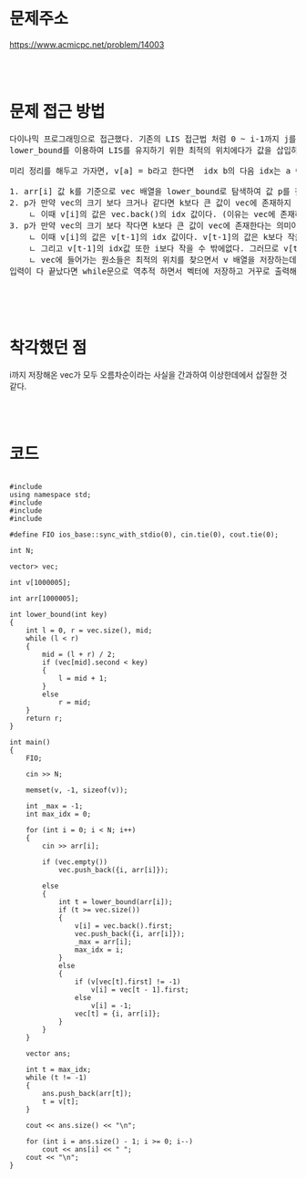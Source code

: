 # 문제주소
https://www.acmicpc.net/problem/14003


<br><br>
# 문제 접근 방법
<pre>
다이나믹 프로그래밍으로 접근했다. 기존의 LIS 접근법 처럼 0 ~ i-1까지 j를 탐색하여 코드를 짠 것이 아니라,
lower_bound를 이용하여 LIS를 유지하기 위한 최적의 위치에다가 값을 삽입하여 O(NlgN) 시간으로 해결할 수 있는 접근법으로 해결했다.

미리 정리를 해두고 가자면, v[a] = b라고 한다면  idx b의 다음 idx는 a 이다. 즉, 1 a b 4 5 6 이런식으로 수열이 이뤄진다. -1로 모두 초기화한다.

1. arr[i] 값 k를 기준으로 vec 배열을 lower_bound로 탐색하여 값 p를 찾는다. (여기서 p는 idx 값이다)
2. p가 만약 vec의 크기 보다 크거나 같다면 k보다 큰 값이 vec에 존재하지 않다는 의미이다. 즉, k를 그냥 vec에 push_back 해준다.
    ㄴ 이때 v[i]의 값은 vec.back()의 idx 값이다. (이유는 vec에 존재하는 원소들의 second 값은 무조건 오름차순이며, 마지막 원소가 가장 큰 원소이므로 이보다 더 큰 원소인 k를 넣어주기 때문이다.)
3. p가 만약 vec의 크기 보다 작다면 k보다 큰 값이 vec에 존재한다는 의미이다. 즉, k를 p로 바꿔주자. 
    ㄴ 이때 v[i]의 값은 v[t-1]의 idx 값이다. v[t-1]의 값은 k보다 작을 수 밖에없다. (i까지 입력하는 과정에서 오름차순으로 넣어주었기 때문)
    ㄴ 그리고 v[t-1]의 idx값 또한 i보다 작을 수 밖에없다. 그러므로 v[t-1]의 idx 다음으로 i가 올 수 있다.
    ㄴ vec에 들어가는 원소들은 최적의 위치를 찾으면서 v 배열을 저장하는데에 이용할 뿐이지 역추적 하는 과정에서 vec를 직접적으로 쓰면 안된다.
입력이 다 끝났다면 while문으로 역추적 하면서 벡터에 저장하고 거꾸로 출력해주면 된다.

</pre>
<br><br>
# 착각했던 점
<p>
i까지 저장해온 vec가 모두 오름차순이라는 사실을 간과하여 이상한데에서 삽질한 것 같다. 
</p>
<br><br>


# 코드
<pre>
<code>
#include <iostream>
using namespace std;
#include <vector>
#include <algorithm>
#include <string.h>

#define FIO ios_base::sync_with_stdio(0), cin.tie(0), cout.tie(0);

int N;

vector<pair<int, int>> vec;

int v[1000005];

int arr[1000005];

int lower_bound(int key)
{
    int l = 0, r = vec.size(), mid;
    while (l < r)
    {
        mid = (l + r) / 2;
        if (vec[mid].second < key)
        {
            l = mid + 1;
        }
        else
            r = mid;
    }
    return r;
}

int main()
{
    FIO;

    cin >> N;

    memset(v, -1, sizeof(v));

    int _max = -1;
    int max_idx = 0;

    for (int i = 0; i < N; i++)
    {
        cin >> arr[i];

        if (vec.empty())
            vec.push_back({i, arr[i]});

        else
        {
            int t = lower_bound(arr[i]);
            if (t >= vec.size())
            {
                v[i] = vec.back().first;
                vec.push_back({i, arr[i]});
                _max = arr[i];
                max_idx = i;
            }
            else
            {
                if (v[vec[t].first] != -1)
                    v[i] = vec[t - 1].first;
                else
                    v[i] = -1;
                vec[t] = {i, arr[i]};
            }
        }
    }

    vector<int> ans;

    int t = max_idx;
    while (t != -1)
    {
        ans.push_back(arr[t]);
        t = v[t];
    }

    cout << ans.size() << "\n";

    for (int i = ans.size() - 1; i >= 0; i--)
        cout << ans[i] << " ";
    cout << "\n";
}
</code>
</pre>

<br><br>
<p>
</p>